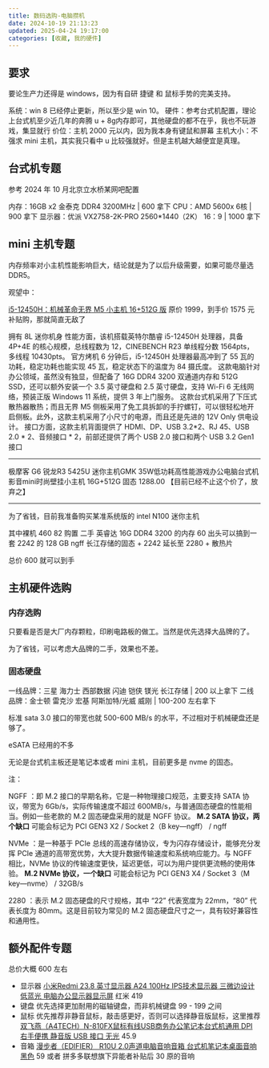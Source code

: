 ```yaml
---
title: 数码选购-电脑攒机
date: 2024-10-19 21:13:23
updated: 2025-04-24 19:17:00
categories: [收藏, 我的硬件]
---
```


## 要求

要论生产力还得是 windows，因为有自研 捷键 和 鼠标手势的完美支持。

系统：win 8 已经停止更新，所以至少是 win 10。
硬件：参考台式机配置，理论上台式机至少近几年的奔腾 u + 8g内存即可，其他硬盘的都不在乎，我也不玩游戏，集显就行
价位：主机 2000 元以内，因为我本身有键鼠和屏幕
主机大小：不强求 mini 主机，其实我只看中 u 比较强就好。但是主机越大越便宜是真理。

<!-- more -->

## 台式机专题

参考 2024 年 10 月北京立水桥某网吧配置

内存：16GB x2 金泰克 DDR4 3200MHz | 600 拿下
CPU：AMD 5600x 6核 | 900 拿下
显示器：优派 VX2758-2K-PRO 2560*1440（2K） 16：9 | 1000 拿下

## mini 主机专题

内存频率对小主机性能影响巨大，结论就是为了以后升级需要，如果可能尽量选 DDR5。

观望中：

[i5-12450H：机械革命无界 M5 小主机 16+512G 版](https://item.jd.com/100046370582.html) 原价 1999，到手价 1575 元补贴购，那就简直无敌了

拥有 8L 迷你机身
性能方面，该机搭载英特尔酷睿 i5-12450H 处理器，具备 4P+4E 的核心规模，总线程数为 12，CINEBENCH R23 单线程分数 1564pts，多线程 10430pts。
官方烤机 6 分钟后，i5-12450H 处理器最高冲到了 55 瓦的功耗，稳定功耗也能实现 45 瓦，稳定状态下的温度为 84 摄氏度。
这款电脑针对办公领域，虽然没有独显，但配备了 16G DDR4 3200 双通道内存和 512G SSD，还可以额外安装一个 3.5 英寸硬盘和 2.5 英寸硬盘，支持 Wi-Fi 6 无线网络，预装正版 Windows 11 系统，提供 3 年上门服务。
这款台式机采用了下压式散热器散热；而且无界 M5 侧板采用了免工具拆卸的手拧螺钉，可以很轻松地开启侧板。此外，这款主机采用了小尺寸的电源，而且还是先进的 12V Only 供电设计。
接口方面，这款主机背面提供了 HDMI、DP、USB 3.2*2、RJ 45、USB 2.0 * 2、音频接口 * 2，前部还提供了两个 USB 2.0 接口和两个 USB 3.2 Gen1 接口

- - -

极摩客 G6 锐龙R3 5425U 迷你主机GMK 35W低功耗高性能游戏办公电脑台式机影音mini时尚壁挂小主机 16G+512G 固态 1288.00 【目前已经不止这个价了，放弃之】

- - -

为了省钱，目前我准备购买某准系统版的 intel N100 迷你主机

其中裸机 460
82 购置 二手 英睿达 16G DDR4 3200 的内存
60 出头可以搞到一套 2242 的 128 GB ngff 长江存储的固态 + 2242 延长至 2280 + 散热片

总价 600 就可以到手

## 主机硬件选购

### 内存选购

只要看是否是大厂内存颗粒，印刷电路板的做工。当然是优先选择大品牌的了。

为了省钱，可以考虑大品牌的二手，效果也不差。

### 固态硬盘

一线品牌：三星 海力士 西部数据 闪迪 铠侠 镁光 长江存储 | 200 以上拿下
二线品牌：金士顿 雷克沙 宏基 阿斯加特/光威 威刚 | 100-200 左右拿下

标准 sata 3.0 接口的带宽也就 500-600 MB/s 的水平，不过相对于机械硬盘还是够了。

eSATA 已经用的不多

无论是台式机主板还是笔记本或者 mini 主机，目前更多是 nvme 的固态。

注：

NGFF ：即 M.2 接口的早期名称，它是一种物理接口规范，主要支持 SATA 协议，带宽为 6Gb/s，实际传输速度不超过 600MB/s，与普通固态硬盘的性能相当。例如一些老款的 M.2 固态硬盘采用的就是 NGFF 协议。
**M.2 SATA 协议，两个缺口** 可能会标记为 PCI GEN3 X2 / Socket 2（B key—ngff） / ngff

NVMe ：是一种基于 PCIe 总线的高速存储协议，专为闪存存储设计，能够充分发挥 PCIe 通道的高带宽优势，大大提升数据传输速度和系统响应能力。与 NGFF 相比，NVMe 协议的传输速度更快，延迟更低，可以为用户提供更流畅的使用体验。
**M.2 NVMe 协议，一个缺口** 可能会标记为 PCI GEN3 X4 / Socket 3（M key—nvme） / 32GB/s

2280 ：表示 M.2 固态硬盘的尺寸规格，其中 “22” 代表宽度为 22mm，“80” 代表长度为 80mm。这是目前较为常见的 M.2 固态硬盘尺寸之一，具有较好兼容性和通用性。

## 额外配件专题

总价大概 600 左右

* 显示器 [小米Redmi 23.8 英寸显示器 A24 100Hz IPS技术显示器 三微边设计 低蓝光 电脑办公显示器显示屏](https://item.jd.com/100071265059.html) 红米 419
* 键盘 优先选择更加耐用的磁轴键盘，而非机械键盘 99 - 199 之间
* 鼠标 优先推荐非静音鼠标，敲击感更好，否则可以选择静音版鼠标，这里推荐[双飞燕（A4TECH）N-810FX鼠标有线USB商务办公笔记本台式机通用 DPI 右手便携 静音版 USB 接口 无光](https://item.jd.com/65311506881.html) 45.9
* 音箱 [漫步者（EDIFIER） R10U 2.0声道电脑音响音箱 台式机笔记本桌面音响 黑色](https://item.jd.com/136358.html) 59 或者 拼多多联想旗下异能者补贴后 30 原的音响